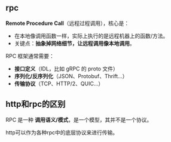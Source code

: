 ## rpc

**Remote Procedure Call**（远程过程调用），核心是：

- 在本地像调用函数一样，实际上执行的是远程机器上的函数/方法。
- 关键点：**抽象掉网络细节，让远程调用像本地调用**。

RPC 框架通常需要：

- **接口定义**（IDL，比如 gRPC 的 proto 文件）
- **序列化/反序列化**（JSON、Protobuf、Thrift…）
- **传输协议**（TCP、HTTP/2、QUIC…）

## http和rpc的区别

RPC 是一种 **调用语义/模式**，是一个模型，其并不是一个协议。

http可以作为各种rpc中的底层协议来进行传输。

